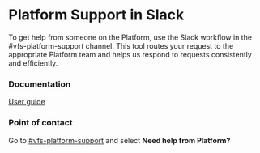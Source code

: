 # Platform Support in Slack

To get help from someone on the Platform, use the Slack workflow in the #vfs-platform-support channel. This tool routes your request to the appropriate Platform team and helps us respond to requests consistently and efficiently.

### Documentation

[User guide](https://depo-platform-documentation.scrollhelp.site/support/Getting-help-from-the-Platform-in-Slack.1439138197.html)

### Point of contact

Go to <a href='https://dsva.slack.com/channels/vfs-platform-support'>#vfs-platform-support</a> and select <strong>Need help from Platform?</strong>
